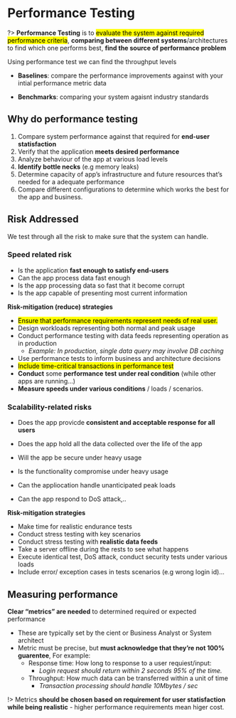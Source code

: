 # Performance Testing

?> **Performance Testing** is to <mark>evaluate the system against required performance criteria</mark>, **comparing between different systems**/architectures to find which one performs best, **find the source of performance problem**



Using performance test we can find the throughput levels

- **Baselines**: compare the performance improvements against with your intial performance metric data

- **Benchmarks**: comparing your system agaisnt industry standards

## Why do performance testing

1. Compare system performance against that required for **end-user statisfaction**
2. Verify that the application **meets desired performance**
3. Analyze behaviour of the app at various load levels
4. **Identify bottle necks** (e.g memory leaks)
5. Determine capacity of app’s infrastructure and future resources that’s needed for a adequate performance
6. Compare different configurations to determine which works the best for the app and business.

## Risk Addressed

We test through all the risk to make sure that the system can handle.

### Speed related risk

- Is the application **fast enough to satisfy end-users**
- Can the app process data fast enough
- Is the app processing data so fast that it become corrupt
- Is the app capable of presenting most current information

**Risk-mitigation (reduce) strategies**

- <mark>Ensure that performance requirements represent needs of real user.</mark>
- Design workloads representing both normal and peak usage
- Conduct performance testing with data feeds representing operation as in production
  - *Example: In production, single data query may involve DB caching*
- Use performance tests to inform business and architecture decisions
- <mark>Include time-critical transactions in performance test</mark>
- **Conduct** some **performance** **test** **under real condition** (while other apps are running…)
- **Measure speeds under various conditions** / loads / scenarios.

### Scalability-related risks

- Does the app provicde **consistent and acceptable response for all users**

- Does the app hold all the data collected over the life of the app
- Will the app be secure under heavy usage
- Is the functionality compromise under heavy usage
- Can the appliocation handle unanticipated peak loads
- Can the app respond to DoS attack,..

**Risk-mitigation strategies**

- Make time for realistic endurance tests
- Conduct stress testing with key scenarios
- Conduct stress testing with **realistic data feeds**
- Take a server offline during the rests to see what happens
- Execute identical test, DoS attack, conduct security tests under various loads
- Include error/ exception cases in tests scenarios (e.g wrong login id)…

## Measuring performance

**Clear “metrics” are needed** to determined required or expected performance

- These are typically set by the cient or Business Analyst or System architect
- Metric must be precise, but **must acknowledge that they’re not 100% guarentee**, For example:
  - Response time: How long to response to a user requiest/input:
    - *Login request should return within 2 seconds 95% of the time.*
  - Throughput: How much data can be transferred within a unit of time
    - *Transaction processing should handle 10Mbytes / sec*

!> Metrics **should be chosen based on requirement for user statisfaction while being realistic** - higher performance requirements mean higer cost.